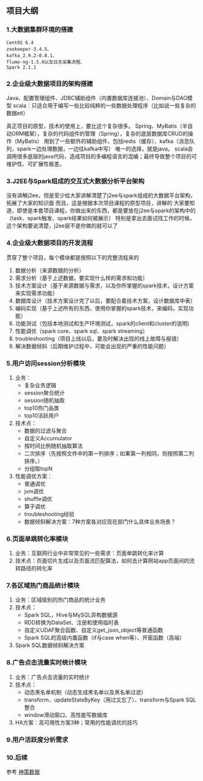 ## 项目大纲

### 1.大数据集群环境的搭建
```
CentOS 6.4
zookeeper-3.4.5、
kafka_2.9.2-0.8.1、
flume-ng-1.5.0以及日志采集流程、
Spark 2.1.1
```

### 2.企业级大数据项目的架构搭建

Java、配置管理组件、JDBC辅助组件（内置数据库连接池）、Domain与DAO模型
scala：只适合用于编写一些比较纯粹的一些数据处理程序（比如说一些复杂的数据etl）

真正项目的原型，技术的使用上，要比这个复杂很多。
Spring、MyBatis（半自动ORM框架），复杂的代码组件的管理（Spring），复杂的底层数据库CRUD的操作（MyBatis）
用到了一些额外的辅助组件，包括redis（缓存）、kafka（消息队列，spark一边处理数据，一边往kafka中写）
唯一的选择，就是java。
scala会调用很多底层的java代码，造成项目的多编程语言的混编；最终导致整个项目的可维护性、可扩展性极差。


### 3.J2EE与Spark组成的交互式大数据分析平台架构

没有讲解j2ee，但是至少给大家讲解清楚了j2ee与spark组成的大数据平台架构，拓展了大家的知识面
而且，这是根据本次项目课程的原型项目，讲解的
大家要知道，即使是本套项目课程，你做出来的东西，都是要放在j2ee与spark的架构中的（task、spark触发、spark结果如何被展示）
特别是拿出去面试找工作的时候，这个架构要说清楚，j2ee层不是你做的就可以了

### 4.企业级大数据项目的开发流程
贯穿了整个项目，每个模块都是按照以下的完整流程来的

1. 数据分析（来源数据的分析）
1. 需求分析（基于上述数据，要实现什么样的需求和功能）
1. 技术方案设计（基于来源数据与需求，以及你所掌握的spark技术，设计方案来实现需求功能）
1. 数据库设计（技术方案设计完了以后，要配合着技术方案，设计数据库中表）
1. 编码实现（基于上述所有的东西，使用你掌握的spark技术，来编码，实现功能）
1. 功能测试（包括本地测试和生产环境测试，spark的client和cluster的说明）
1. 性能调优（spark core、spark sql、spark streaming）
1. troubleshooting（项目上线以后，要及时解决出现的线上故障与报错）
1. 解决数据倾斜（后期维护过程中，可能会出现的严重的性能问题）

### 5.用户访问session分析模块

1. 业务：
    * 复杂业务逻辑
    * session聚合统计
    * session随机抽取
    * top10热门品类
    * top10活跃用户
2. 技术点：
    * 数据的过滤与聚合
    * 自定义Accumulator
    * 按时间比例随机抽取算法
    * 二次排序（先按照文件中的第一列排序；如果第一列相同，则按照第二列排序。）
    * 分组取topN
3. 性能调优方案：
    * 普通调优
    * jvm调优
    * shuffle调优
    * 算子调优
    * troubleshooting经验
    * 数据倾斜解决方案：7种方案各对应现在部门什么具体业务场景？

### 6.页面单跳转化率模块

1. 业务：互联网行业中非常常见的一些需求：页面单跳转化率计算
2. 技术点：页面切片生成以及页面流匹配算法，如何去计算网站app页面间的流转路径的转化率

### 7.各区域热门商品统计模块

1. 业务：区域级别的热门商品的统计业务
2. 技术点：
    * Spark SQL，Hive与MySQL异构数据源
    * RDD转换为DataSet、注册和使用临时表
    * 自定义UDAF聚合函数、自定义get_json_object等普通函数
    * Spark SQL的高级内置函数（if与case when等）、开窗函数（高端）
3. Spark SQL数据倾斜解决方案

### 8.广告点击流量实时统计模块

1. 业务：广告点击流量的实时统计
2. 技术点：
    * 动态黑名单机制（动态生成黑名单以及黑名单过滤）
    * transform、updateStateByKey（用过又忘了）、transform与Spark SQL整合
    * window滑动窗口、高性能写数据库
3. HA方案：高可用性方案3种；常用的性能调优的技巧

### 9.用户活跃度分析需求


### 10.后续
参考 [神策数据](https://www.sensorsdata.cn/)

